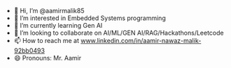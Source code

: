 - 👋 Hi, I’m @aamirmalik85
- 👀 I’m interested in Embedded Systems programming
- 🌱 I’m currently learning Gen AI
- 💞️ I’m looking to collaborate on AI/ML/GEN AI/RAG/Hackathons/Leetcode
- 📫 How to reach me  at www.linkedin.com/in/aamir-nawaz-malik-92bb0493
- 😄 Pronouns: Mr. Aamir


<!---
aamirmalik85/aamirmalik85 is a ✨ special ✨ repository because its `README.md` (this file) appears on your GitHub profile.
You can click the Preview link to take a look at your changes.
--->

